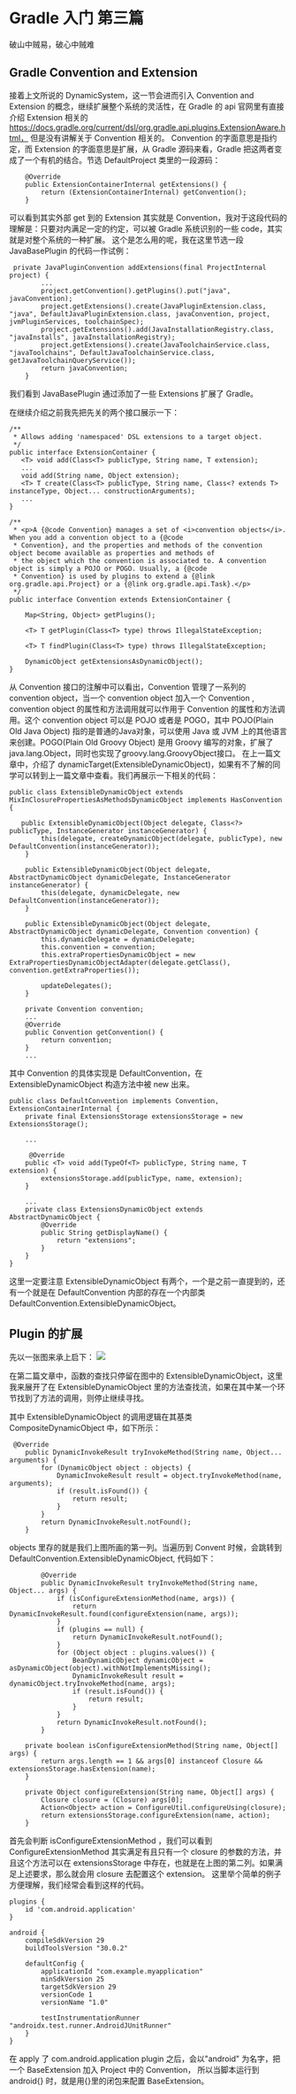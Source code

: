 # Gradle 入门 第三篇

破山中贼易，破心中贼难

## Gradle Convention and Extension
接着上文所说的 DynamicSystem，这一节会进而引入 Convention and Extension 的概念，继续扩展整个系统的灵活性，在 Gradle 的 api 官网里有直接介绍 Extension 相关的 https://docs.gradle.org/current/dsl/org.gradle.api.plugins.ExtensionAware.html，
但是没有讲解关于 Convention 相关的。
Convention 的字面意思是指约定，而 Extension 的字面意思是扩展，从 Gradle 源码来看，Gradle 把这两者变成了一个有机的结合。节选 DefaultProject 类里的一段源码：

~~~
    @Override
    public ExtensionContainerInternal getExtensions() {
        return (ExtensionContainerInternal) getConvention();
    }
~~~
可以看到其实外部 get 到的 Extension 其实就是 Convention，我对于这段代码的理解是：只要对内满足一定的约定，可以被 Gradle 系统识别的一些 code，其实就是对整个系统的一种扩展。
这个是怎么用的呢，我在这里节选一段 JavaBasePlugin 的代码一作试例：
~~~
 private JavaPluginConvention addExtensions(final ProjectInternal project) {
        ...
        project.getConvention().getPlugins().put("java", javaConvention);
        project.getExtensions().create(JavaPluginExtension.class, "java", DefaultJavaPluginExtension.class, javaConvention, project, jvmPluginServices, toolchainSpec);
        project.getExtensions().add(JavaInstallationRegistry.class, "javaInstalls", javaInstallationRegistry);
        project.getExtensions().create(JavaToolchainService.class, "javaToolchains", DefaultJavaToolchainService.class, getJavaToolchainQueryService());
        return javaConvention;
    }
~~~
我们看到 JavaBasePlugin 通过添加了一些 Extensions 扩展了 Gradle。

在继续介绍之前我先把先关的两个接口展示一下：
~~~
/**
 * Allows adding 'namespaced' DSL extensions to a target object.
 */
public interface ExtensionContainer {
   <T> void add(Class<T> publicType, String name, T extension);
   ...
   void add(String name, Object extension);
   <T> T create(Class<T> publicType, String name, Class<? extends T> instanceType, Object... constructionArguments);
   ...
}

/**
 * <p>A {@code Convention} manages a set of <i>convention objects</i>. When you add a convention object to a {@code
 * Convention}, and the properties and methods of the convention object become available as properties and methods of
 * the object which the convention is associated to. A convention object is simply a POJO or POGO. Usually, a {@code
 * Convention} is used by plugins to extend a {@link org.gradle.api.Project} or a {@link org.gradle.api.Task}.</p>
 */
public interface Convention extends ExtensionContainer {
    
    Map<String, Object> getPlugins();
    
    <T> T getPlugin(Class<T> type) throws IllegalStateException;

    <T> T findPlugin(Class<T> type) throws IllegalStateException;

    DynamicObject getExtensionsAsDynamicObject();
}
~~~

从 Convention 接口的注解中可以看出，Convention 管理了一系列的 convention object，当一个 convention object 加入一个 Convention , convention object 的属性和方法调用就可以作用于 Convention 的属性和方法调用。这个 convention object 可以是 POJO 或者是 POGO，其中 POJO(Plain Old Java Object) 指的是普通的Java对象，可以使用 Java 或 JVM 上的其他语言来创建。POGO(Plain Old Groovy Object) 是用 Groovy 编写的对象，扩展了java.lang.Object，同时也实现了groovy.lang.GroovyObject接口。
在上一篇文章中，介绍了 dynamicTarget(ExtensibleDynamicObject)，如果有不了解的同学可以转到上一篇文章中查看。我们再展示一下相关的代码：
~~~
public class ExtensibleDynamicObject extends MixInClosurePropertiesAsMethodsDynamicObject implements HasConvention {

   public ExtensibleDynamicObject(Object delegate, Class<?> publicType, InstanceGenerator instanceGenerator) {
        this(delegate, createDynamicObject(delegate, publicType), new DefaultConvention(instanceGenerator));
    }

    public ExtensibleDynamicObject(Object delegate, AbstractDynamicObject dynamicDelegate, InstanceGenerator instanceGenerator) {
        this(delegate, dynamicDelegate, new DefaultConvention(instanceGenerator));
    }

    public ExtensibleDynamicObject(Object delegate, AbstractDynamicObject dynamicDelegate, Convention convention) {
        this.dynamicDelegate = dynamicDelegate;
        this.convention = convention;
        this.extraPropertiesDynamicObject = new ExtraPropertiesDynamicObjectAdapter(delegate.getClass(), convention.getExtraProperties());

        updateDelegates();
    }

    private Convention convention;
    ...
    @Override
    public Convention getConvention() {
        return convention;
    }
    ...
~~~
其中 Convention 的具体实现是 DefaultConvention，在 ExtensibleDynamicObject 构造方法中被 new 出来。
~~~
public class DefaultConvention implements Convention, ExtensionContainerInternal {
    private final ExtensionsStorage extensionsStorage = new ExtensionsStorage();

    ...

     @Override
    public <T> void add(TypeOf<T> publicType, String name, T extension) {
        extensionsStorage.add(publicType, name, extension);
    }

    ...
    private class ExtensionsDynamicObject extends AbstractDynamicObject {
        @Override
        public String getDisplayName() {
            return "extensions";
        }
    }
}
~~~
这里一定要注意 ExtensibleDynamicObject 有两个，一个是之前一直提到的，还有一个就是在 DefaultConvention 内部的存在一个内部类 DefaultConvention.ExtensibleDynamicObject。

## Plugin 的扩展

先以一张图来承上启下：
<img src="PluginExtend.png" />

在第二篇文章中，函数的查找只停留在图中的 ExtensibleDynamicObject，这里我来展开了在  ExtensibleDynamicObject 里的方法查找流，如果在其中某一个环节找到了方法的调用，则停止继续寻找。

其中 ExtensibleDynamicObject 的调用逻辑在其基类 CompositeDynamicObject 中，如下所示：
~~~
 @Override
    public DynamicInvokeResult tryInvokeMethod(String name, Object... arguments) {
        for (DynamicObject object : objects) {
            DynamicInvokeResult result = object.tryInvokeMethod(name, arguments);
            if (result.isFound()) {
                return result;
            }
        }
        return DynamicInvokeResult.notFound();
    }
~~~
objects 里存的就是我们上图所画的第一列。当遍历到 Convent 时候，会跳转到 DefaultConvention.ExtensibleDynamicObject, 代码如下：
~~~
        @Override
        public DynamicInvokeResult tryInvokeMethod(String name, Object... args) {
            if (isConfigureExtensionMethod(name, args)) {
                return DynamicInvokeResult.found(configureExtension(name, args));
            }
            if (plugins == null) {
                return DynamicInvokeResult.notFound();
            }
            for (Object object : plugins.values()) {
                BeanDynamicObject dynamicObject = asDynamicObject(object).withNotImplementsMissing();
                DynamicInvokeResult result = dynamicObject.tryInvokeMethod(name, args);
                if (result.isFound()) {
                    return result;
                }
            }
            return DynamicInvokeResult.notFound();
        }

    private boolean isConfigureExtensionMethod(String name, Object[] args) {
        return args.length == 1 && args[0] instanceof Closure && extensionsStorage.hasExtension(name);
    }

    private Object configureExtension(String name, Object[] args) {
        Closure closure = (Closure) args[0];
        Action<Object> action = ConfigureUtil.configureUsing(closure);
        return extensionsStorage.configureExtension(name, action);
    }
~~~
首先会判断 isConfigureExtensionMethod ，我们可以看到 ConfigureExtensionMethod 其实满足有且只有一个 closure 的参数的方法，并且这个方法可以在 extensionsStorage 中存在，也就是在上图的第二列。如果满足上述要求，那么就会用 closure 去配置这个 extension。
这里举个简单的例子方便理解，我们经常会看到这样的代码。
~~~
plugins {
    id 'com.android.application'
}

android {
    compileSdkVersion 29
    buildToolsVersion "30.0.2"

    defaultConfig {
        applicationId "com.example.myapplication"
        minSdkVersion 25
        targetSdkVersion 29
        versionCode 1
        versionName "1.0"

        testInstrumentationRunner "androidx.test.runner.AndroidJUnitRunner"
    }
}
~~~
在 apply 了 com.android.application plugin 之后，会以"android" 为名字，把一个 BaseExtension 加入 Project 中的 Convention， 所以当脚本运行到 android{} 时，就是用{}里的闭包来配置 BaseExtension。